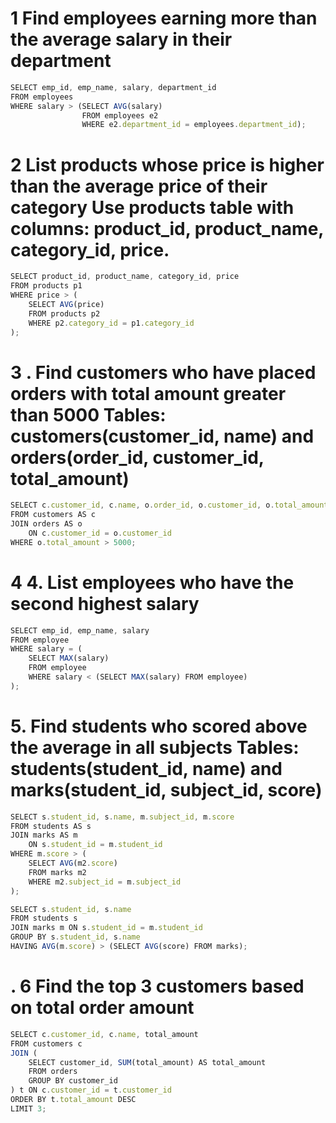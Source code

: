 # 1 Find employees earning more than the average salary in their department

```jsx
SELECT emp_id, emp_name, salary, department_id
FROM employees
WHERE salary > (SELECT AVG(salary) 
                FROM employees e2 
                WHERE e2.department_id = employees.department_id);

```
# 2 List products whose price is higher than the average price of their category Use products table with columns: product_id, product_name, category_id, price.

```jsx
SELECT product_id, product_name, category_id, price
FROM products p1
WHERE price > (
    SELECT AVG(price)
    FROM products p2
    WHERE p2.category_id = p1.category_id
);

```
# 3 . Find customers who have placed orders with total amount greater than 5000 Tables: customers(customer_id, name) and orders(order_id, customer_id, total_amount)

```jsx
SELECT c.customer_id, c.name, o.order_id, o.customer_id, o.total_amount
FROM customers AS c
JOIN orders AS o 
    ON c.customer_id = o.customer_id
WHERE o.total_amount > 5000;

```
# 4 4. List employees who have the second highest salary

```jsx
SELECT emp_id, emp_name, salary
FROM employee
WHERE salary = (
    SELECT MAX(salary)
    FROM employee
    WHERE salary < (SELECT MAX(salary) FROM employee)
);

```
# 5. Find students who scored above the average in all subjects Tables: students(student_id, name) and marks(student_id, subject_id, score)

```jsx
SELECT s.student_id, s.name, m.subject_id, m.score
FROM students AS s
JOIN marks AS m 
    ON s.student_id = m.student_id
WHERE m.score > (
    SELECT AVG(m2.score)
    FROM marks m2
    WHERE m2.subject_id = m.subject_id
);

```
```jsx
SELECT s.student_id, s.name
FROM students s
JOIN marks m ON s.student_id = m.student_id
GROUP BY s.student_id, s.name
HAVING AVG(m.score) > (SELECT AVG(score) FROM marks);

```
# . 6 Find the top 3 customers based on total order amount
```jsx
SELECT c.customer_id, c.name, total_amount
FROM customers c
JOIN (
    SELECT customer_id, SUM(total_amount) AS total_amount
    FROM orders
    GROUP BY customer_id
) t ON c.customer_id = t.customer_id
ORDER BY t.total_amount DESC
LIMIT 3;

```

